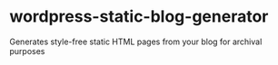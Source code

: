 wordpress-static-blog-generator
===============================

Generates style-free static HTML pages from your blog for archival purposes
